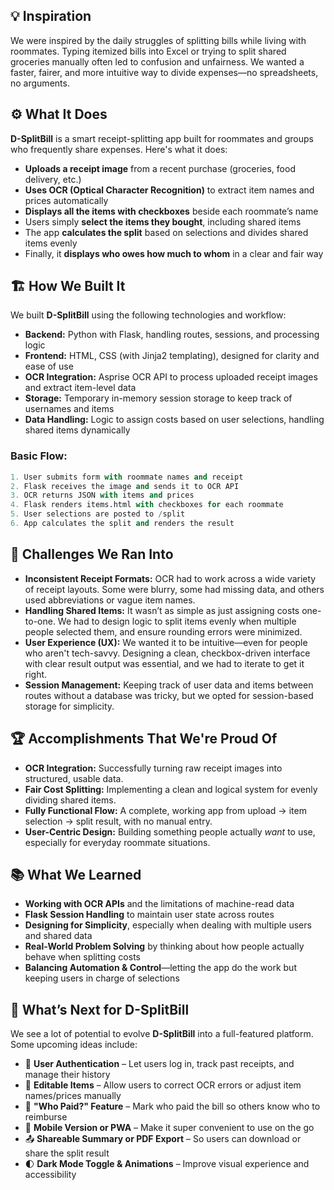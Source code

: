## 💡 Inspiration

We were inspired by the daily struggles of splitting bills while living with roommates. Typing itemized bills into Excel or trying to split shared groceries manually often led to confusion and unfairness. We wanted a faster, fairer, and more intuitive way to divide expenses—no spreadsheets, no arguments.

## ⚙️ What It Does

**D-SplitBill** is a smart receipt-splitting app built for roommates and groups who frequently share expenses. Here's what it does:

- **Uploads a receipt image** from a recent purchase (groceries, food delivery, etc.)
- **Uses OCR (Optical Character Recognition)** to extract item names and prices automatically
- **Displays all the items with checkboxes** beside each roommate’s name
- Users simply **select the items they bought**, including shared items
- The app **calculates the split** based on selections and divides shared items evenly
- Finally, it **displays who owes how much to whom** in a clear and fair way

## 🏗️ How We Built It

We built **D-SplitBill** using the following technologies and workflow:

- **Backend:** Python with Flask, handling routes, sessions, and processing logic
- **Frontend:** HTML, CSS (with Jinja2 templating), designed for clarity and ease of use
- **OCR Integration:** Asprise OCR API to process uploaded receipt images and extract item-level data
- **Storage:** Temporary in-memory session storage to keep track of usernames and items
- **Data Handling:** Logic to assign costs based on user selections, handling shared items dynamically

### Basic Flow:

```python
1. User submits form with roommate names and receipt
2. Flask receives the image and sends it to OCR API
3. OCR returns JSON with items and prices
4. Flask renders items.html with checkboxes for each roommate
5. User selections are posted to /split
6. App calculates the split and renders the result
```

## 🚧 Challenges We Ran Into

- **Inconsistent Receipt Formats:** OCR had to work across a wide variety of receipt layouts. Some were blurry, some had missing data, and others used abbreviations or vague item names.
- **Handling Shared Items:** It wasn’t as simple as just assigning costs one-to-one. We had to design logic to split items evenly when multiple people selected them, and ensure rounding errors were minimized.
- **User Experience (UX):** We wanted it to be intuitive—even for people who aren't tech-savvy. Designing a clean, checkbox-driven interface with clear result output was essential, and we had to iterate to get it right.
- **Session Management:** Keeping track of user data and items between routes without a database was tricky, but we opted for session-based storage for simplicity.

## 🏆 Accomplishments That We're Proud Of

- **OCR Integration:** Successfully turning raw receipt images into structured, usable data.
- **Fair Cost Splitting:** Implementing a clean and logical system for evenly dividing shared items.
- **Fully Functional Flow:** A complete, working app from upload → item selection → split result, with no manual entry.
- **User-Centric Design:** Building something people actually *want* to use, especially for everyday roommate situations.

## 📚 What We Learned

- **Working with OCR APIs** and the limitations of machine-read data
- **Flask Session Handling** to maintain user state across routes
- **Designing for Simplicity**, especially when dealing with multiple users and shared data
- **Real-World Problem Solving** by thinking about how people actually behave when splitting costs
- **Balancing Automation & Control**—letting the app do the work but keeping users in charge of selections

## 🚀 What’s Next for D-SplitBill

We see a lot of potential to evolve **D-SplitBill** into a full-featured platform. Some upcoming ideas include:

- 🔐 **User Authentication** – Let users log in, track past receipts, and manage their history  
- 🧾 **Editable Items** – Allow users to correct OCR errors or adjust item names/prices manually  
- 🤝 **"Who Paid?" Feature** – Mark who paid the bill so others know who to reimburse  
- 📱 **Mobile Version or PWA** – Make it super convenient to use on the go  
- 📤 **Shareable Summary or PDF Export** – So users can download or share the split result  
- 🌓 **Dark Mode Toggle & Animations** – Improve visual experience and accessibility  

```
